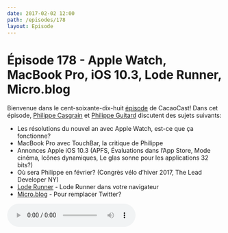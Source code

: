 ```yaml
---
date: 2017-02-02 12:00
path: /episodes/178
layout: Episode
---
```

# Épisode 178 - Apple Watch, MacBook Pro, iOS 10.3, Lode Runner, Micro.blog
<p>Bienvenue dans le cent-soixante-dix-huit <a href="https://archive.org/download/cacaocast/cacaocast_178.mp3" title="CacaoCast Episode 178">épisode</a> de CacaoCast! Dans cet épisode, <a href="http://www.twitter.com/philippec" title="Philippe Casgrain sur Twitter">Philippe Casgrain</a> et <a href="http://www.twitter.com/philippeguitard" title="Philippe Guitard sur Twitter">Philippe Guitard</a> discutent des sujets suivants:</p>
<ul><li>Les résolutions du nouvel an avec Apple Watch, est-ce que ça fonctionne?</li>
<li>MacBook Pro avec TouchBar, la critique de Philippe</li>
<li>Annonces Apple iOS 10.3 (APFS, Évaluations dans l’App Store, Mode cinéma, Icônes dynamiques, Le glas sonne pour les applications 32 bits?)</li>
<li>Où sera Philippe en février? (Congrès vélo d’hiver 2017, The Lead Developer NY)</li>
<li><a href="http://shapeof.com/archives/2017/1/lode_runner_in_your_browser.html" title="Lode Runner">Lode Runner</a> - Lode Runner dans votre navigateur</li>
<li><a href="http://micro.blog" title="Lode Runner">Micro.blog</a> - Pour remplacer Twitter?</li>
</ul>
<p><audio controls><source src="https://archive.org/download/cacaocast/cacaocast_178.mp3" type="audio/mpeg"><source src="https://archive.org/download/cacaocast/cacaocast_178.mp3" type="audio/mp4">Votre navigateur ne supporte pas l'élément audio / Your browser does not support the audio element.</audio></p>
